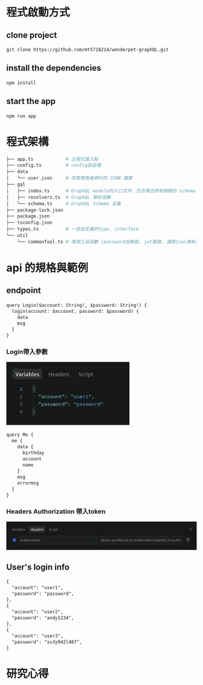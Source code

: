 # 程式啟動方式
## clone project
```
git clone https://github.com/mt5718214/wonderpet-graphQL.git
```
## install the dependencies
```
npm install
```

## start the app
```
npm run app
```

# 程式架構
```bash
├── app.ts            # 主程式進入點
├── config.ts         # config設定檔
├── data
│   └── user.json     # 存放使用者資料的 JSON 檔案
├── gql
│   ├── index.ts      # GraphQL module的入口文件，包含導出所有相關的 schema 和 resolvers
│   ├── resolvers.ts  # GraphQL 解析函數
│   └── schema.ts     # GraphQL Schema 定義
├── package-lock.json
├── package.json
├── tsconfig.json
├── types.ts          # 一些自定義的type, interface
└── util
    └── commonTool.ts # 常用工具函數 (password加解密, jwt驗證, 讀取json資料)
```

# api 的規格與範例
## endpoint
```
query Login($account: String!, $password: String!) {
  login(account: $account, password: $password) {
    data
    msg
  }
}
```
### Login帶入參數
![](./doc/img/login.png)

```
query Me {
  me {
    data {
      birthday
      account
      name
    }
    msg
    errormsg
  }
}
```
### Headers Authorization 帶入token
![](./doc/img/token.png)

## User's login info
```
{
  "account": "user1",
  "password": "password",
},
{
  "account": "user2",
  "password": "andy1234",
},
{
  "account": "user3",
  "password": "su3y942l487",
}
```

# 研究心得
